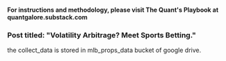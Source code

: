 #### For instructions and methodology, please visit The Quant's Playbook at quantgalore.substack.com
### Post titled: "Volatility Arbitrage? Meet Sports Betting."

the collect_data is stored in mlb_props_data bucket of google drive.

